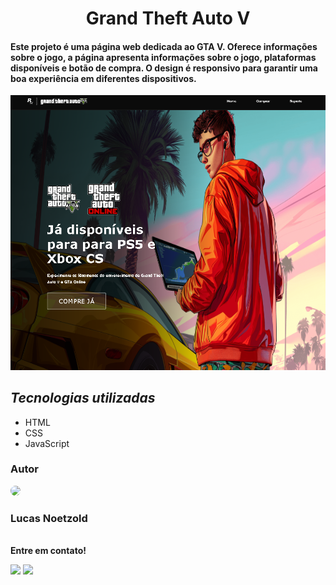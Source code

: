 <h1 align="center">Grand Theft Auto V</h1>

#### Este projeto é uma página web dedicada ao GTA V. Oferece informações sobre o jogo, a página apresenta informações sobre o jogo, plataformas disponíveis e botão de compra. O design é responsivo para garantir uma boa experiência em diferentes dispositivos.

<img  src="./src/images/GTAV.png">

## <i>Tecnologias utilizadas</i>
- HTML
- CSS
- JavaScript
### Autor
<a href="https://avatars.githubusercontent.com/u/146045369?v=4">
 <img style="border-radius: 50%;" src="https://avatars.githubusercontent.com/u/146045369?v=4" width="90px;"/>
 <br/>
</a>
 <h3>Lucas Noetzold</h3>
 <br/>
 <b>Entre em contato!</b>

<a href="https://www.instagram.com/lucas_noetzold/" target="_blank"><img src="https://img.shields.io/badge/-Instagram-%23E4405F?style=for-the-badge&logo=instagram&logoColor=white" target="_blank"></a>
<a href="https://www.linkedin.com/in/lucas-noetzold-4b856a263/" target="_blank"><img src="https://img.shields.io/badge/-LinkedIn-%230077B5?style=for-the-badge&logo=linkedin&logoColor=white" target="_blank"></a>
